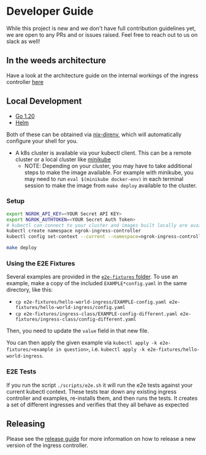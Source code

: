 # Developer Guide

While this project is new and we don't have full contribution guidelines yet, we are open to any PRs and or issues raised. Feel free to reach out to us on slack as well!

## In the weeds architecture

Have a look at the architecture guide on the internal workings of the ingress controller [here](./architecture.md)

## Local Development

- [Go 1.20](https://go.dev/dl/)
- [Helm](https://helm.sh/docs/intro/install/)

Both of these can be obtained via [nix-direnv](https://github.com/nix-community/nix-direnv), which will automatically configure your shell for you.

- A k8s cluster is available via your kubectl client. This can be a remote cluster or a local cluster like [minikube](https://minikube.sigs.k8s.io/docs/start/)
  - NOTE: Depending on your cluster, you may have to take additional steps to make the image available. For example with minikube, you may need to run `eval $(minikube docker-env)` in each terminal session to make the image from `make deploy` available to the cluster.

### Setup

```sh
export NGROK_API_KEY=<YOUR Secret API KEY>
export NGROK_AUTHTOKEN=<YOUR Secret Auth Token>
# kubectl can connect to your cluster and images built locally are available to the cluster
kubectl create namespace ngrok-ingress-controller
kubectl config set-context --current --namespace=ngrok-ingress-controller

make deploy
```

### Using the E2E Fixtures

Several examples are provided in the [`e2e-fixtures` folder](https://github.com/ngrok/kubernetes-ingress-controller/tree/main/e2e-fixtures). To use an example, make a copy of the included `EXAMPLE*config.yaml` in the same directory, like this:

- `cp e2e-fixtures/hello-world-ingress/EXAMPLE-config.yaml e2e-fixtures/hello-world-ingress/config.yaml`
- `cp e2e-fixtures/ingress-class/EXAMPLE-config-different.yaml e2e-fixtures/ingress-class/config-different.yaml`

Then, you need to update the `value` field in that new file.

You can then apply the given example via `kubectl apply -k e2e-fixtures/<example in question>`, i.e.
`kubectl apply -k e2e-fixtures/hello-world-ingress`.

### E2E Tests

If you run the script `./scripts/e2e.sh` it will run the e2e tests against your current kubectl context. These tests tear down any existing ingress controller and examples, re-installs them, and then runs the tests. It creates a set of different ingresses and verifies that they all behave as expected

## Releasing

Please see the [release guide](./releasing.md) for more information on how to release a new version of the ingress controller.
